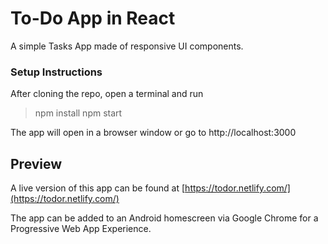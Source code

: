 # To-Do App in React

A simple Tasks App made of responsive UI components. 



### Setup Instructions

After cloning the repo, open a terminal and run
>npm install
>npm start

The app will open in a browser window or go to http://localhost:3000
## Preview

A live version of this app can be found at [https://todor.netlify.com/](https://todor.netlify.com/)

The app can be added to an Android homescreen via Google Chrome for a Progressive Web App Experience.
